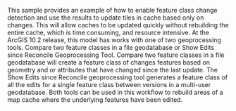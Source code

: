 This sample provides an example of how to enable feature class change detection and use the results to update tiles in cache based only on changes. This will allow caches to be updated quickly without rebuilding the entire cache, which is time consuming, and resource intensive. At the ArcGIS 10.2 release, this model has works with one of two geoprocessing tools. Compare two feature classes in a file geodatabase or Show Edits since Reconcile Geoprocessing Tool. Compare two feature classes in a file geodatabase will create a feature class of changes features based on geometry and or attributes that have changed since the last update. The Show Edits since Reconcile geoprocessing tool generates a feature class of all the edits for a single feature class between versions in a multi-user geodatabase. Both tools can be used in this workflow to rebuild areas of a map cache where the underlying features have been edited.